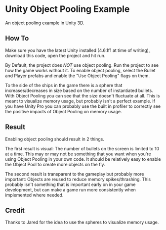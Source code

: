 # Unity Object Pooling Example

An object pooling example in Unity 3D.

## How To

Make sure you have the latest Unity installed (4.6.1f1 at time of writing), download this code, open the project and hit run.

By Default, the project does *NOT* use object pooling.  Run the project to see how the game works without it.  To enable object pooling, select the Bullet and Player prefabs and enable the "Use Object Pooling" flags on them.

To the side of the ships in the game there is a sphere that increases/decreases in size based on the number of instantiated bullets.  With Object Pooling you can see that the size doesn't fluctuate at all.  This is meant to visualize memory usage, but probably isn't a perfect example.  If you have Unity Pro you can probably use the built in profiler to correctly see the positive impacts of Object Pooling on memory usage.

## Result

Enabling object pooling should result in 2 things.

The first result is visual: The number of bullets on the screen is limited to 10 at a time.  This may or may not be something that you want when you're using Object Pooling in your own code.  It should be relatively easy to enable the Object Pool to create more objects on the fly.

The second result is transparent to the gameplay but probably more important: Objects are reused to reduce memory spikes/thrashing.  This probably isn't something that is important early on in your game development, but can make a game run more consistently when implemented where needed.

## Credit

Thanks to Jared for the idea to use the spheres to visualize memory usage.
